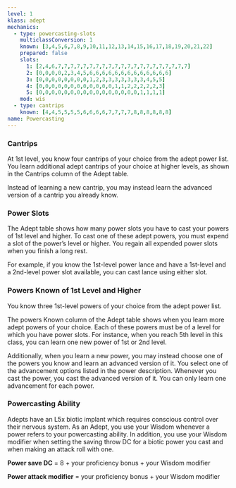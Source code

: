 ```yaml
---
level: 1
klass: adept
mechanics:
  - type: powercasting-slots
    multiclassConversion: 1
    known: [3,4,5,6,7,8,9,10,11,12,13,14,15,16,17,18,19,20,21,22]
    prepared: false
    slots:
      1: [2,4,6,7,7,7,7,7,7,7,7,7,7,7,7,7,7,7,7,7,7,7,7,7]
      2: [0,0,0,0,2,3,4,5,6,6,6,6,6,6,6,6,6,6,6,6,6]
      3: [0,0,0,0,0,0,0,0,1,2,3,3,3,3,3,3,3,4,5,5]
      4: [0,0,0,0,0,0,0,0,0,0,0,0,1,1,2,2,2,2,2,3]
      5: [0,0,0,0,0,0,0,0,0,0,0,0,0,0,0,0,1,1,1,1]
    mod: wis
  - type: cantrips
    known: [4,4,5,5,5,5,6,6,6,6,7,7,7,7,8,8,8,8,8,8]
name: Powercasting
---
```

### Cantrips
At 1st level, you know four cantrips of your choice from the adept power list. You learn additional adept cantrips of
your choice at higher levels, as shown in the Cantrips column of the Adept table.

Instead of learning a new cantrip, you may instead learn the advanced version of a cantrip you already know.

### Power Slots
The Adept table shows how many power slots you have to cast your powers of 1st level and higher. To cast one of these
adept powers, you must expend a slot of the power’s level or higher. You regain all expended power slots when you finish
a long rest.

For example, if you know the 1st-level power lance and have a 1st-level and a 2nd-level power slot available, you can
cast lance using either slot.

### Powers Known of 1st Level and Higher
You know three 1st-level powers of your choice from the adept power list.

The powers Known column of the Adept table shows when you learn more adept powers of your choice. Each of these powers
must be of a level for which you have power slots. For instance, when you reach 5th level in this class, you can learn
one new power of 1st or 2nd level.

Additionally, when you learn a new power, you may instead choose one of the powers you know and learn an advanced
version of it. You select one of the advancement options listed in the power description. Whenever you cast the power,
you cast the advanced version of it. You can only learn one advancement for each power.

### Powercasting Ability

Adepts have an L5x biotic implant which requires conscious control over their nervous system. As an Adept, you use your
Wisdom whenever a power refers to your powercasting ability. In addition, you use your Wisdom modifier when setting the
saving throw DC for a biotic power you cast and when making an attack roll with one.

__Power save DC__ = 8 + your proficiency bonus + your Wisdom modifier

__Power attack modifier__ = your proficiency bonus + your Wisdom modifier
